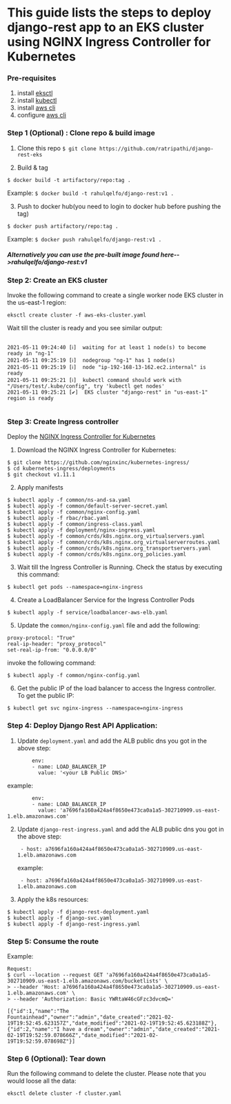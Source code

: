 # This guide lists the steps to deploy django-rest app to an EKS cluster using NGINX Ingress Controller for Kubernetes

### Pre-requisites
1. install [eksctl](https://docs.aws.amazon.com/eks/latest/userguide/eksctl.html)
2. install [kubectl](https://docs.aws.amazon.com/eks/latest/userguide/install-kubectl.html)
3. install [aws cli](https://docs.aws.amazon.com/cli/latest/userguide/install-cliv2.html)
4. configure [aws cli](https://docs.aws.amazon.com/cli/latest/userguide/cli-configure-quickstart.html)


### Step 1 (Optional) : Clone repo & build image
1. Clone this repo
`$ git clone https://github.com/ratripathi/django-rest-eks`

2. Build & tag

`$ docker build -t artifactory/repo:tag .`

Example:
`$ docker build -t rahulqelfo/django-rest:v1 .`

3. Push to docker hub(you need to login to docker hub before pushing the tag)

`$ docker push artifactory/repo:tag .`

Example:
`$ docker push rahulqelfo/django-rest:v1 .`

##### Alternatively you can use the pre-built image found here-->rahulqelfo/django-rest:v1

### Step 2: Create an EKS cluster
Invoke the following command to create a single worker node EKS cluster in the us-east-1 region:

```
eksctl create cluster -f aws-eks-cluster.yaml

```

Wait till the cluster is ready and you see similar output:
```

2021-05-11 09:24:40 [ℹ]  waiting for at least 1 node(s) to become ready in "ng-1"
2021-05-11 09:25:19 [ℹ]  nodegroup "ng-1" has 1 node(s)
2021-05-11 09:25:19 [ℹ]  node "ip-192-168-13-162.ec2.internal" is ready
2021-05-11 09:25:21 [ℹ]  kubectl command should work with "/Users/test/.kube/config", try 'kubectl get nodes'
2021-05-11 09:25:21 [✔]  EKS cluster "django-rest" in "us-east-1" region is ready


```


### Step 3: Create Ingress controller
Deploy the [NGINX Ingress Controller for Kubernetes](https://docs.nginx.com/nginx-ingress-controller/installation/installation-with-manifests/)
1.    Download the NGINX Ingress Controller for Kubernetes:

```
$ git clone https://github.com/nginxinc/kubernetes-ingress/
$ cd kubernetes-ingress/deployments
$ git checkout v1.11.1
```


2. Apply manifests

````
$ kubectl apply -f common/ns-and-sa.yaml
$ kubectl apply -f common/default-server-secret.yaml
$ kubectl apply -f common/nginx-config.yaml
$ kubectl apply -f rbac/rbac.yaml
$ kubectl apply -f common/ingress-class.yaml
$ kubectl apply -f deployment/nginx-ingress.yaml
$ kubectl apply -f common/crds/k8s.nginx.org_virtualservers.yaml
$ kubectl apply -f common/crds/k8s.nginx.org_virtualserverroutes.yaml
$ kubectl apply -f common/crds/k8s.nginx.org_transportservers.yaml
$ kubectl apply -f common/crds/k8s.nginx.org_policies.yaml

````

3. Wait till the Ingress Controller is Running. Check the status by executing this command:

```
$ kubectl get pods --namespace=nginx-ingress
```

4. Create a LoadBalancer Service for the Ingress Controller Pods

```
$ kubectl apply -f service/loadbalancer-aws-elb.yaml
```

5. Update the `common/nginx-config.yaml` file and add the following:

````
proxy-protocol: "True"
real-ip-header: "proxy_protocol"
set-real-ip-from: "0.0.0.0/0"
````
invoke the following command:
 
 ```
$ kubectl apply -f common/nginx-config.yaml
```

6. Get the public IP of the load balancer to access the Ingress controller. To get the public IP:

```
$ kubectl get svc nginx-ingress --namespace=nginx-ingress

```


### Step 4: Deploy Django Rest API Application:
1. Update `deployment.yaml` and add the ALB public dns you got in the above step:

```
        env:
        - name: LOAD_BALANCER_IP
          value: '<your LB Public DNS>'
```

example:

```
        env:
        - name: LOAD_BALANCER_IP
          value: 'a7696fa160a424a4f8650e473ca0a1a5-302710909.us-east-1.elb.amazonaws.com'
```

2. Update `django-rest-ingress.yaml` and add the ALB public dns you got in the above step:
   
   ```
    - host: a7696fa160a424a4f8650e473ca0a1a5-302710909.us-east-1.elb.amazonaws.com
   
   ```
   
   example:
   
   ```
    - host: a7696fa160a424a4f8650e473ca0a1a5-302710909.us-east-1.elb.amazonaws.com
   
   ```

3. Apply the k8s resources:

````
$ kubectl apply -f django-rest-deployment.yaml
$ kubectl apply -f django-svc.yaml
$ kubectl apply -f django-rest-ingress.yaml

````

### Step 5: Consume the route

Example:
```
Request:
$ curl --location --request GET 'a7696fa160a424a4f8650e473ca0a1a5-302710909.us-east-1.elb.amazonaws.com/bucketlists' \
> --header 'Host: a7696fa160a424a4f8650e473ca0a1a5-302710909.us-east-1.elb.amazonaws.com' \
> --header 'Authorization: Basic YWRtaW46cGFzc3dvcmQ='

[{"id":1,"name":"The Fountainhead","owner":"admin","date_created":"2021-02-19T19:52:45.623157Z","date_modified":"2021-02-19T19:52:45.623188Z"},{"id":2,"name":"I have a dream","owner":"admin","date_created":"2021-02-19T19:52:59.078666Z","date_modified":"2021-02-19T19:52:59.078698Z"}]

```


### Step 6 (Optional): Tear down
Run the following command to delete the cluster. Please note that you would loose all the data:
````
eksctl delete cluster -f cluster.yaml
````